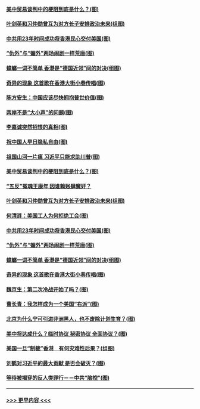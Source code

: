 #### [美中贸易谈判中的梗阻到底是什么？(图)](../pages/p4/907791.md?t=09190900) 
#### [叶剑英和习仲勋曾互为对方长子安排政治未来(组图)](../pages/p4/907786.md?t=09190900) 
#### [中共用23年时间成功将香港民心交付美国(图)](../pages/p4/907698.md?t=09190900) 
#### [“仇外”与“媚外”两场闹剧一样荒唐(图)](../pages/p4/907689.md?t=09190900) 
#### [蟑螂一词不简单 香港是“德国近邻”间的对决(组图)](../pages/p4/907618.md?t=09190900) 
#### [奇异的现象 这首歌在香港大街小巷传唱(图)](../pages/p4/907583.md?t=09190900) 
#### [陈方安生：中国应该尽快拥抱普世价值(图)](../pages/p4/907826.md?t=09190900) 
#### [两岸不是“大小声”的问题(图)](../pages/p4/907825.md?t=09190900) 
#### [李嘉诚突然招恨的真相(图)](../pages/p4/907799.md?t=09190900) 
#### [祝中国人早日隐私自由(图)](../pages/p4/907797.md?t=09190900) 
#### [祖国山河一片瘟 习近平只能求助川普(图)](../pages/p4/907796.md?t=09190900) 
#### [美中贸易谈判中的梗阻到底是什么？(图)](../pages/p4/907791.md?t=09190900) 
#### [“五反”冤魂王康年 因谁赖账肆魔奸？](../pages/p4/907787.md?t=09190900) 
#### [叶剑英和习仲勋曾互为对方长子安排政治未来(组图)](../pages/p4/907786.md?t=09190900) 
#### [何清涟：美国工人为何拒绝工会(图)](../pages/p4/907701.md?t=09190900) 
#### [中共用23年时间成功将香港民心交付美国(图)](../pages/p4/907698.md?t=09190900) 
#### [“仇外”与“媚外”两场闹剧一样荒唐(图)](../pages/p4/907689.md?t=09190900) 
#### [蟑螂一词不简单 香港是“德国近邻”间的对决(组图)](../pages/p4/907618.md?t=09190900) 
#### [奇异的现象 这首歌在香港大街小巷传唱(图)](../pages/p4/907583.md?t=09190900) 
#### [魏京生：第二次冷战开始了吗？(图)](../pages/p4/907581.md?t=09190900) 
#### [曹长青：我怎样成为一个美国“右派”(图)](../pages/p4/907580.md?t=09190900) 
#### [北京为什么宁可引进非洲黑人，也不废除计划生育？(图)](../pages/p4/907577.md?t=09190900) 
#### [美中将达成什么？临时协议 秘密协议 全面协议？(图)](../pages/p4/907576.md?t=09190900) 
#### [美国一旦“制裁”香港　有何灾难性后果？(组图)](../pages/p4/907575.md?t=09190900) 
#### [刘鹤对习近平的最大贡献 是否会破灭？(图)](../pages/p4/907509.md?t=09190900) 
#### [等待被揭穿的反人类罪行－－中共“脑控”(图)](../pages/p4/907167.md?t=09190900) 

----
#### [ >>> 更早内容 <<< ](../indexes/p4-earlier.md)
